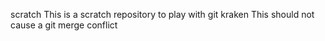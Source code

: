 scratch
This is a scratch repository to play with git kraken
This should not cause a git merge conflict
